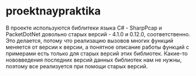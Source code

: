 # proektnaypraktika
В проекте используются библитеки языка C# - SharpPcap и PacketDotNet  довольно старых версий - 4.1.0 и 0.12.0, соответственно. Это делается, потому что реализацию вызовов многих функций меняется от версии к версии, а понятное описание работы функций с примерами есть только для старых версий этих библиотек. Какие-то нововведения последних версий данных библиотек нам не нужны, поэтому все реализуется при помощи старых версий.
